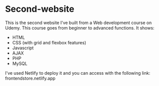 # Second-website

This is the second website I've built from a Web development course on Udemy. This course goes from beginner to advanced functions. It shows:

* HTML
* CSS (with grid and flexbox features)
* Javascript
* AJAX
* PHP
* MySQL

I've used Netlify to deploy it and you can access with the following link:
frontendstore.netlify.app
